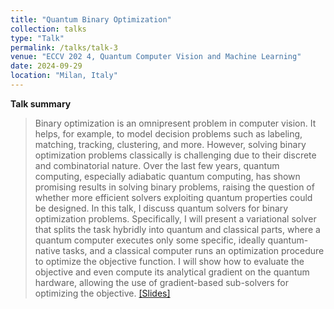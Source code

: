 ```yaml
---
title: "Quantum Binary Optimization"
collection: talks
type: "Talk"
permalink: /talks/talk-3
venue: "ECCV 202 4, Quantum Computer Vision and Machine Learning"
date: 2024-09-29
location: "Milan, Italy"
---
```


**Talk summary**
> Binary optimization is an omnipresent problem in computer vision. It helps, for example, to model decision problems such as labeling, matching, tracking, clustering, and more. However, solving binary optimization problems classically is challenging due to their discrete and combinatorial nature. Over the last few years, quantum computing, especially adiabatic quantum computing, has shown promising results in solving binary problems, raising the question of whether more efficient solvers exploiting quantum properties could be designed. In this talk, I discuss quantum solvers for binary optimization problems. Specifically, I will present a variational solver that splits the task hybridly into quantum and classical parts, where a quantum computer executes only some specific, ideally quantum-native tasks, and a classical computer runs an optimization procedure to optimize the objective function. I will show how to evaluate the objective and even compute its analytical gradient on the quantum hardware, allowing the use of gradient-based sub-solvers for optimizing the objective.
[[Slides]](../files/qc_eccv2024_KueteMeli.pdf)
